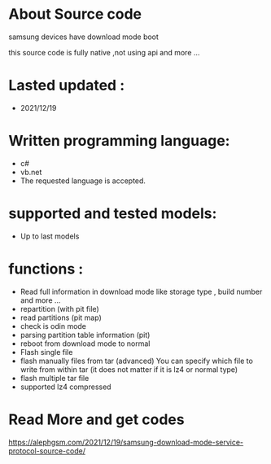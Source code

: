 # About Source code
samsung devices have download mode boot

this source code is fully native ,not using api and more …

# Lasted updated :
+ 2021/12/19
# Written programming language:
+ c#
+ vb.net
+ The requested language is accepted.
# supported and tested models:
+ Up to last models
# functions :
+ Read full information in download mode like storage type , build number and more …
+ repartition (with pit file)
+ read partitions (pit map)
+ check is odin mode
+ parsing partition table information (pit)
+ reboot from download mode to normal
+ Flash single file
+ flash manually files from tar (advanced) You can specify which file to write from within tar (it does not matter if it is lz4 or normal type)
+ flash multiple tar file
+ supported lz4 compressed
# Read More and get codes
https://alephgsm.com/2021/12/19/samsung-download-mode-service-protocol-source-code/
